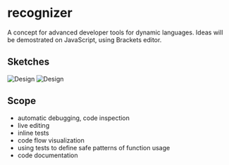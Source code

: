 recognizer
==========

A concept for advanced developer tools for dynamic languages.
Ideas will be demostrated on JavaScript, using Brackets editor.

## Sketches

![Design](https://raw.github.com/equiet/recognizer/master/recognizer_concept.png)
![Design](https://raw.github.com/equiet/recognizer/master/recognizer_inline.png)


## Scope

- automatic debugging, code inspection
- live editing
- inline tests
- code flow visualization
- using tests to define safe patterns of function usage
- code documentation